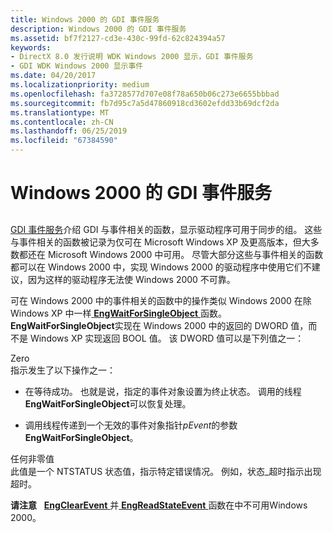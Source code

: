 ```yaml
---
title: Windows 2000 的 GDI 事件服务
description: Windows 2000 的 GDI 事件服务
ms.assetid: bf7f2127-cd3e-430c-99fd-62c824394a57
keywords:
- DirectX 8.0 发行说明 WDK Windows 2000 显示，GDI 事件服务
- GDI WDK Windows 2000 显示事件
ms.date: 04/20/2017
ms.localizationpriority: medium
ms.openlocfilehash: fa3728577d707e08f78a650b06c273e6655bbbad
ms.sourcegitcommit: fb7d95c7a5d47860918cd3602efdd33b69dcf2da
ms.translationtype: MT
ms.contentlocale: zh-CN
ms.lasthandoff: 06/25/2019
ms.locfileid: "67384590"
---
```

# <a name="gdi-event-services-in-windows-2000"></a>Windows 2000 的 GDI 事件服务


## <span id="ddk_gdi_event_services_in_windows_2000_gg"></span><span id="DDK_GDI_EVENT_SERVICES_IN_WINDOWS_2000_GG"></span>


[GDI 事件服务](gdi-event-services.md)介绍 GDI 与事件相关的函数，显示驱动程序可用于同步的组。 这些与事件相关的函数被记录为仅可在 Microsoft Windows XP 及更高版本，但大多数都还在 Microsoft Windows 2000 中可用。 尽管大部分这些与事件相关的函数都可以在 Windows 2000 中，实现 Windows 2000 的驱动程序中使用它们不建议，因为这样的驱动程序无法使 Windows 2000 不可靠。

可在 Windows 2000 中的事件相关的函数中的操作类似 Windows 2000 在除 Windows XP 中一样[ **EngWaitForSingleObject** ](https://docs.microsoft.com/windows/desktop/api/winddi/nf-winddi-engwaitforsingleobject)函数。 **EngWaitForSingleObject**实现在 Windows 2000 中的返回的 DWORD 值，而不是 Windows XP 实现返回 BOOL 值。 该 DWORD 值可以是下列值之一：

<span id="Zero"></span><span id="zero"></span><span id="ZERO"></span>Zero  
指示发生了以下操作之一：

-   在等待成功。 也就是说，指定的事件对象设置为终止状态。 调用的线程**EngWaitForSingleObject**可以恢复处理。

-   调用线程传递到一个无效的事件对象指针*pEvent*的参数**EngWaitForSingleObject**。

<span id="Any_nonzero_value"></span><span id="any_nonzero_value"></span><span id="ANY_NONZERO_VALUE"></span>任何非零值  
此值是一个 NTSTATUS 状态值，指示特定错误情况。 例如，状态\_超时指示出现超时。

**请注意**   [ **EngClearEvent** ](https://docs.microsoft.com/windows/desktop/api/winddi/nf-winddi-engclearevent)并[ **EngReadStateEvent** ](https://docs.microsoft.com/windows/desktop/api/winddi/nf-winddi-engreadstateevent)函数在中不可用Windows 2000。

 

 

 






